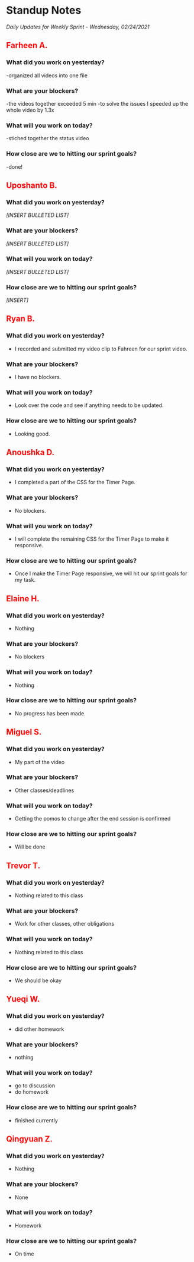 # Standup Notes
*Daily Updates for Weekly Sprint - Wednesday, 02/24/2021*

## <span style="color: red;">Farheen A.</span> 

### What did you work on yesterday?
-organized all videos into one file

### What are your blockers?
-the videos together exceeded 5 min
-to solve the issues I speeded up the whole video by 1.3x

### What will you work on today?
-stiched together the status video

### How close are we to hitting our sprint goals?
-done!

## <span style="color: red;">Uposhanto B.</span> 

### What did you work on yesterday?
*[INSERT BULLETED LIST]*

### What are your blockers?
*[INSERT BULLETED LIST]*

### What will you work on today?
*[INSERT BULLETED LIST]*

### How close are we to hitting our sprint goals?
*[INSERT]*

## <span style="color: red;">Ryan B.</span>

### What did you work on yesterday?
- I recorded and submitted my video clip to Fahreen for our sprint video.

### What are your blockers?
- I have no blockers.

### What will you work on today?
- Look over the code and see if anything needs to be updated.

### How close are we to hitting our sprint goals?
- Looking good.

## <span style="color: red;">Anoushka D.</span>

### What did you work on yesterday?
- I completed a part of the CSS for the Timer Page.

### What are your blockers?
- No blockers.

### What will you work on today?
- I will complete the remaining CSS for the Timer Page to make it responsive.

### How close are we to hitting our sprint goals?
- Once I make the Timer Page responsive, we will hit our sprint goals for my task.

## <span style="color: red;">Elaine H.</span>

### What did you work on yesterday?
- Nothing

### What are your blockers?
- No blockers

### What will you work on today?
- Nothing

### How close are we to hitting our sprint goals?
- No progress has been made. 

## <span style="color: red;">Miguel S.</span>

### What did you work on yesterday?
- My part of the video

### What are your blockers?
- Other classes/deadlines

### What will you work on today?
- Getting the pomos to change after the end session is confirmed

### How close are we to hitting our sprint goals?
- Will be done

## <span style="color: red;">Trevor T.</span>

### What did you work on yesterday?
- Nothing related to this class

### What are your blockers?
- Work for other classes, other obligations

### What will you work on today?
- Nothing related to this class

### How close are we to hitting our sprint goals?
- We should be okay

## <span style="color: red;">Yueqi W.</span>

### What did you work on yesterday?
- did other homework

### What are your blockers?
- nothing

### What will you work on today?
- go to discussion
- do homework

### How close are we to hitting our sprint goals?
- finished currently

## <span style="color: red;">Qingyuan Z.</span>

### What did you work on yesterday?
- Nothing

### What are your blockers?
- None

### What will you work on today?
- Homework

### How close are we to hitting our sprint goals?
- On time

